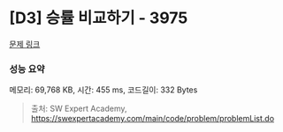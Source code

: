 # [D3] 승률 비교하기 - 3975 

[문제 링크](https://swexpertacademy.com/main/code/problem/problemDetail.do?contestProbId=AWIX_iFqjg4DFAVH) 

### 성능 요약

메모리: 69,768 KB, 시간: 455 ms, 코드길이: 332 Bytes



> 출처: SW Expert Academy, https://swexpertacademy.com/main/code/problem/problemList.do